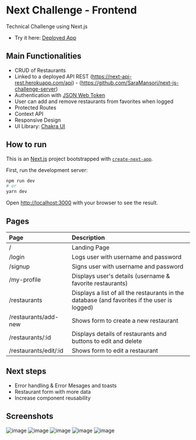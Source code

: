 
# Next Challenge - Frontend
Technical Challenge using Next.js

- Try it here: [Deployed App](https://next-js-challenge-front.vercel.app/) 


## Main Functionalities

- CRUD of Restaurants
- Linked to a deployed API REST (https://next-api-rest.herokuapp.com/api) - (https://github.com/SaraMansori/next-js-challenge-server)
- Authentication with [JSON Web Token](https://jwt.io/)
- User can add and remove restaurants from favorites when logged
- Protected Routes
- Context API
- Responsive Design
- UI Library: [Chakra UI](https://chakra-ui.com/)

## How to run

This is an [Next.js](https://nextjs.org/) project bootstrapped with [`create-next-app`](https://github.com/vercel/next.js/tree/canary/packages/create-next-app).

First, run the development server:

```bash
npm run dev
# or
yarn dev
```

Open [http://localhost:3000](http://localhost:3000) with your browser to see the result.

## Pages

|**Page**|**Description**|
|:-----|:-----|
|/ | Landing Page | 
|/login| Logs user with username and password |
|/signup | Signs user with username and password | 
|/my-profile | Displays user's details (username & favorite restaurants)
|/restaurants | Displays a list of all the restaurants in the database (and favorites if the user is logged) |
|/restaurants/add-new | Shows form to create a new restaurant |
|/restaurants/:id | Displays details of restaurants and buttons to edit and delete |
|/restaurants/edit/:id | Shows form to edit a restaurant |

## Next steps

- Error handling & Error Mesages and toasts
- Restaurant form with more data
- Increase component reusability

## Screenshots

![image](https://user-images.githubusercontent.com/70658678/152694748-1ddcb3de-81a3-4eff-b21f-429ce5c10db5.png)
![image](https://user-images.githubusercontent.com/70658678/152694764-d393d59c-ab0d-40e9-b7eb-e9b56da179d4.png)
![image](https://user-images.githubusercontent.com/70658678/152694775-f1a7906d-483c-4913-972a-d44e15f18fe9.png)
![image](https://user-images.githubusercontent.com/70658678/152694799-a66797ff-fb6a-4339-af1b-d7cf59cc9cfb.png)
![image](https://user-images.githubusercontent.com/70658678/152694788-4a508432-b1b4-4cd6-ba67-c52f11744e77.png)




